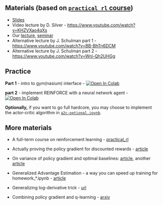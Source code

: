 ## Materials (based on [`practical_rl` course](https://github.com/yandexdataschool/Practical_RL))

* [Slides](https://disk.yandex.ru/i/64ao19xI77rsNw)
* Video lecture by D. Silver - https://www.youtube.com/watch?v=KHZVXao4qXs
* Our [lecture](https://yadi.sk/i/I3M09HKQ3GKBiP), [seminar](https://yadi.sk/i/8f9NX_E73GKBkT)
* Alternative lecture by J. Schulman part 1 - https://www.youtube.com/watch?v=BB-BhTn6DCM
* Alternative lecture by J. Schulman part 2 - https://www.youtube.com/watch?v=Wnl-Qh2UHGg

## Practice

__Part 1__ - intro to gym(nasium) interface - [![Open In Colab](https://colab.research.google.com/assets/colab-badge.svg)](https://colab.research.google.com/github/yandexdataschool/Practical_DL/blob/fall23/week10_rl/intro.ipynb)

__part 2__ - implement REINFORCE with a neural network agent - [![Open In Colab](https://colab.research.google.com/assets/colab-badge.svg)](https://colab.research.google.com/github/yandexdataschool/Practical_DL/blob/fall23/week10_rl/reinforce_pytorch.ipynb)

__Optionally,__ if you want to go full hardcore, you may choose to implement the actor-critic algorithm in [`a2c-optional.ipynb`](./a2c-optional.ipynb).

## More materials
* A full-term course on reinforcement learning - [practical_rl](https://github.com/yandexdataschool/practical_rl)

* Actually proving the policy gradient for discounted rewards - [article](https://papers.nips.cc/paper/1713-policy-gradient-methods-for-reinforcement-learning-with-function-approximation.pdf)
* On variance of policy gradient and optimal baselines: [article](https://papers.nips.cc/paper/4264-analysis-and-improvement-of-policy-gradient-estimation.pdf), another [article](https://arxiv.org/pdf/1301.2315.pdf)
* Generalized Advantage Estimation - a way you can speed up training for homework_*.ipynb - [article](https://arxiv.org/abs/1506.02438)

* Generalizing log-derivative trick - [url](http://blog.shakirm.com/2015/11/machine-learning-trick-of-the-day-5-log-derivative-trick/)
* Combining policy gradient and q-learning - [arxiv](https://arxiv.org/abs/1611.01626)

